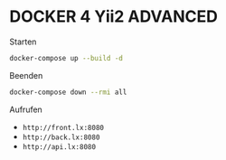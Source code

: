 # DOCKER 4 Yii2 ADVANCED

Starten

```bash
docker-compose up --build -d
```

Beenden

```bash
docker-compose down --rmi all
```

Aufrufen

- `http://front.lx:8080`
- `http://back.lx:8080`
- `http://api.lx:8080`
